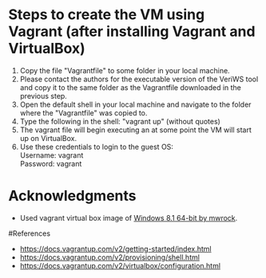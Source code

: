 # Steps to create the VM using Vagrant (after installing Vagrant and VirtualBox)

1. Copy the file "Vagrantfile" to some folder in your local machine.
2. Please contact the authors for the executable version of the VeriWS tool and copy it to the same folder as the Vagrantfile downloaded in the previous step.
3. Open the default shell in your local machine and navigate to the folder where the "Vagrantfile" was copied to.
4. Type the following in the shell: "vagrant up" (without quotes)
5. The vagrant file will begin executing an at some point the VM will start up on VirtualBox.
6. Use these credentials to login to the guest OS:</br>
Username: vagrant</br>
Password: vagrant</br>

# Acknowledgments
* Used vagrant virtual box image of [Windows 8.1 64-bit by mwrock](https://atlas.hashicorp.com/mwrock/boxes/Windows8.1-amd64).

#References
* https://docs.vagrantup.com/v2/getting-started/index.html
* https://docs.vagrantup.com/v2/provisioning/shell.html 
* https://docs.vagrantup.com/v2/virtualbox/configuration.html
